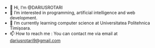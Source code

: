 - 👋 Hi, I’m @DARIUSROTARI
- 👀 I’m interested in programming, artificial intelligence and web development.
- 🌱 I’m currently learning computer science at Universitatea Politehnica Timișoara.
- 📫 How to reach me : You can contact me via email at dariusrotari9@gmail.com

